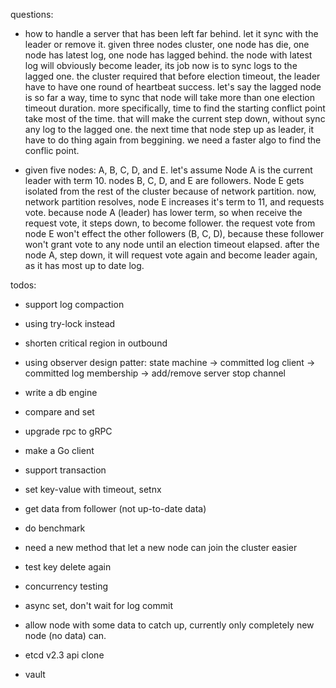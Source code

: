 questions:
- how to handle a server that has been left far behind. let it sync with the leader or remove it.
    given three nodes cluster, one node has die, one node has latest log, one node has lagged behind.
    the node with latest log will obviously become leader, its job now is to sync logs to the lagged one.
    the cluster required that before election timeout, the leader have to have one round of heartbeat success.
    let's say the lagged node is so far a way, time to sync that node will take more than one election timeout duration.
    more specifically, time to find the starting conflict point take most of the time.
    that will make the current step down, without sync any log to the lagged one.
    the next time that node step up as leader, it have to do thing again from beggining.
    we need a faster algo to find the conflic point.

- given five nodes: A, B, C, D, and E. let's assume Node A is the current leader with term 10. nodes B, C, D, and E are followers. Node E gets isolated from the rest of the cluster because of network partition.
    now, network partition resolves, node E increases it's term to 11, and requests vote.
    because node A (leader) has lower term, so when receive the request vote, it steps down, to become follower.
    the request vote from node E won't effect the other followers (B, C, D), because these follower won't grant vote to any node until an election timeout elapsed.
    after the node A, step down, it will request vote again and become leader again, as it has most up to date log.

todos:
- support log compaction
- using try-lock instead
- shorten critical region in outbound

- using observer design patter:
    state machine -> committed log
    client -> committed log
    membership -> add/remove server
    stop channel

- write a db engine
- compare and set
- upgrade rpc to gRPC
- make a Go client
- support transaction
- set key-value with timeout, setnx
- get data from follower (not up-to-date data)
- do benchmark
- need a new method that let a new node can join the cluster easier
- test key delete again
- concurrency testing
- async set, don't wait for log commit
- allow node with some data to catch up, currently only completely new node (no data) can.
- etcd v2.3 api clone
- vault